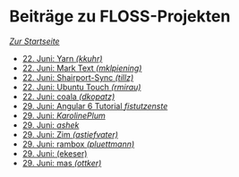 Beiträge zu FLOSS-Projekten
===========================

*[Zur Startseite](./)*

- [22. Juni: Yarn *(kkuhr)*](#)
- [22. Juni: Mark Text *(mklpiening)*](https://github.com/marktext/marktext)
- [22. Juni: Shairport-Sync *(tillz)*](https://github.com/mikebrady/shairport-sync)
- [22. Juni: Ubuntu Touch *(rmirau)*](#)
- [22. Juni: coala *(dkopatz)*](#)
- [29. Juni: Angular 6 Tutorial *fistutzenste*](#)
- [29. Juni: *KarolinePlum*](#)
- [29. Juni: *ashek*](#)
- [29. Juni: Zim *(astiefvater)*](#)
- [29. Juni: rambox *(pluettmann)*](#)
- [29. Juni: (ekeser)](#)
- [29. Juni: mas *(ottker)*](https://github.com/mas-cli/mas)
